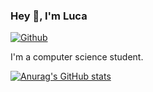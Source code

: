 ### Hey 👋, I'm Luca

[![Github](https://img.shields.io/github/followers/lucamartinet7?label=Follow&style=social)](https://github.com/lucamartinet7)

I'm a computer science student.

[![Anurag's GitHub stats](https://github-readme-stats.vercel.app/api?username=lucamartinet7)](https://github.com/lucamartinet7/github-readme-stats)
